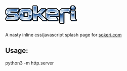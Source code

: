 # ![GitHub Logo](/i/sokeri.gif)

A nasty inline css/javascript splash page for [sokeri.com](https://www.sokeri.com) 

Usage:
------
python3 -m http.server
